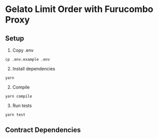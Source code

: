 # Gelato Limit Order with Furucombo Proxy

## Setup

1. Copy .env

```
cp .env.example .env
```

2. Install dependencies

```
yarn
```

2. Compile

```
yarn compile
```

3. Run tests

```
yarn test
```

## Contract Dependencies


